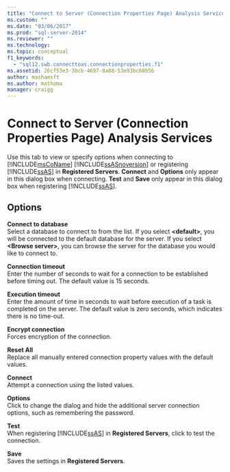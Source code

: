 ```yaml
---
title: "Connect to Server (Connection Properties Page) Analysis Services | Microsoft Docs"
ms.custom: ""
ms.date: "03/06/2017"
ms.prod: "sql-server-2014"
ms.reviewer: ""
ms.technology:
ms.topic: conceptual
f1_keywords: 
  - "sql12.swb.connecttoas.connectionproperties.f1"
ms.assetid: 26cf53e3-3bcb-4697-8a88-53e93bc68b56
author: mashamsft
ms.author: mathoma
manager: craigg
---
```

# Connect to Server (Connection Properties Page) Analysis Services
  Use this tab to view or specify options when connecting to [!INCLUDE[msCoName](../includes/msconame-md.md)] [!INCLUDE[ssASnoversion](../includes/ssasnoversion-md.md)] or registering [!INCLUDE[ssAS](../includes/ssas-md.md)] in **Registered Servers**. **Connect** and **Options** only appear in this dialog box when connecting. **Test** and **Save** only appear in this dialog box when registering [!INCLUDE[ssAS](../includes/ssas-md.md)].  
  
## Options  
 **Connect to database**  
 Select a database to connect to from the list. If you select **\<default>**, you will be connected to the default database for the server. If you select **\<Browse server>**, you can browse the server for the database you would like to connect to.  
  
 **Connection timeout**  
 Enter the number of seconds to wait for a connection to be established before timing out. The default value is 15 seconds.  
  
 **Execution timeout**  
 Enter the amount of time in seconds to wait before execution of a task is completed on the server. The default value is zero seconds, which indicates there is no time-out.  
  
 **Encrypt connection**  
 Forces encryption of the connection.  
  
 **Reset All**  
 Replace all manually entered connection property values with the default values.  
  
 **Connect**  
 Attempt a connection using the listed values.  
  
 **Options**  
 Click to change the dialog and hide the additional server connection options, such as remembering the password.  
  
 **Test**  
 When registering [!INCLUDE[ssAS](../includes/ssas-md.md)] in **Registered Servers**, click to test the connection.  
  
 **Save**  
 Saves the settings in **Registered Servers**.  
  
  
